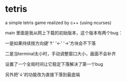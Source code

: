 # tetris
a simple tetris game realized by c++ (using ncurses)

main 里面是我从网上下载的初始版本，这个版本有两个bug：

一是如果持续按方向键'↑' '←' '→'方块会不下落

二是当terminal太小时，手动调整窗口大小，画面不会补齐

设置了一个全局时间让它稳定下落解决了第一个bug

另外把'↓'的功能改为直接下落到最底端
